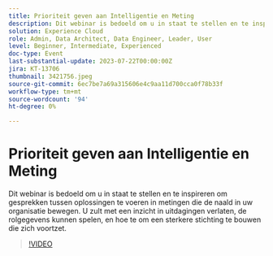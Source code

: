 ```yaml
---
title: Prioriteit geven aan Intelligentie en Meting
description: Dit webinar is bedoeld om u in staat te stellen en te inspireren om gesprekken tussen oplossingen te voeren in metingen die de naald in uw organisatie bewegen. U zult met een inzicht in uitdagingen verlaten, de rolgegevens kunnen spelen, en hoe te om een sterkere stichting te bouwen die zich voortzet.
solution: Experience Cloud
role: Admin, Data Architect, Data Engineer, Leader, User
level: Beginner, Intermediate, Experienced
doc-type: Event
last-substantial-update: 2023-07-22T00:00:00Z
jira: KT-13706
thumbnail: 3421756.jpeg
source-git-commit: 6ec7be7a69a315606e4c9aa11d700cca0f78b33f
workflow-type: tm+mt
source-wordcount: '94'
ht-degree: 0%

---
```



# Prioriteit geven aan Intelligentie en Meting

Dit webinar is bedoeld om u in staat te stellen en te inspireren om gesprekken tussen oplossingen te voeren in metingen die de naald in uw organisatie bewegen. U zult met een inzicht in uitdagingen verlaten, de rolgegevens kunnen spelen, en hoe te om een sterkere stichting te bouwen die zich voortzet.

>[!VIDEO](https://video.tv.adobe.com/v/3421756/?learn=on)
